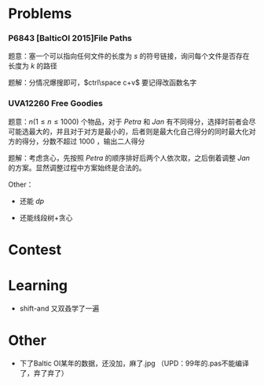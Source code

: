 # Problems

### P6843 [BalticOI 2015\]File Paths

题意：塞一个可以指向任何文件的长度为 $s$ 的符号链接，询问每个文件是否存在长度为 $k$ 的路径

题解：分情况爆搜即可，$ctrl\space c+v$ 要记得改函数名字

### UVA12260 Free Goodies

题意：$n(1\leq n\leq 1000)$ 个物品，对于 $Petra$ 和 $Jan$ 有不同得分，选择时前者会尽可能选最大的，并且对于对方是最小的，后者则是最大化自己得分的同时最大化对方的得分，分数不超过 $1000$ ，输出二人得分

题解：考虑贪心，先按照 $Petra$ 的顺序排好后两个人依次取，之后倒着调整 $Jan$ 的方案。显然调整过程中方案始终是合法的。

Other：

- 还能 $dp$

- 还能线段树+贪心 

# Contest

# Learning

- shift-and 又双叒学了一遍

# Other

- 下了Baltic OI某年的数据，还没加，麻了.jpg （UPD：99年的.pas不能编译了，弃了弃了）